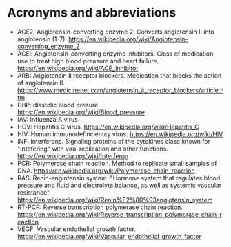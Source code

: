 # Acronyms and abbreviations

- ACE2: Angiotensin-converting enzyme 2. Converts angiotensin II into angiotensin (1-7). https://en.wikipedia.org/wiki/Angiotensin-converting_enzyme_2
- ACEi: Angiotensin-converting enzyme inhibitors. Class of medication use to treat high blood preasure and heart failure. https://en.wikipedia.org/wiki/ACE_inhibitor
- ARB: Angiotensin II receptor blockers. Medication that blocks the action of angiotensin II. https://www.medicinenet.com/angiotensin_ii_receptor_blockers/article.htm
- DBP: diastolic blood presure. https://en.wikipedia.org/wiki/Blood_pressure
- IAV: Influenza A virus. 
- HCV: Hepatitis C virus. https://en.wikipedia.org/wiki/Hepatitis_C
- HIV: Human immunodefincientcy virus. https://en.wikipedia.org/wiki/HIV
- INF: Interferons. Signaling proteins of the cytokines class known for "intefering" with viral replication and other functions. https://en.wikipedia.org/wiki/Interferon
- PCR: Polymerase chain reaction. Method to replicate small samples of DNA. https://en.wikipedia.org/wiki/Polymerase_chain_reaction
- RAS: Renin-angiotensin system. "Hormone system that regulates blood pressure and fluid and electrolyte balance, as well as systemic vascular resistance". https://en.wikipedia.org/wiki/Renin%E2%80%93angiotensin_system 
- RT-PCR: Reverse transcription polymerase chain reaction. https://en.wikipedia.org/wiki/Reverse_transcription_polymerase_chain_reaction
- VEGF: Vascular endothelial growth factor. https://en.wikipedia.org/wiki/Vascular_endothelial_growth_factor